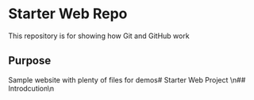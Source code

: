 # Starter Web Repo

This repository is for showing how Git and GitHub work

## Purpose

Sample website with plenty of files for demos# Starter Web Project \n## Introdcution\n
